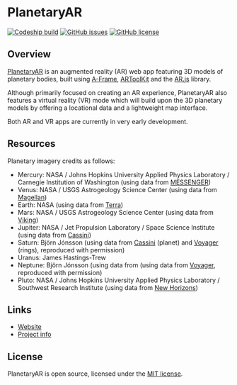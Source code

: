 # PlanetaryAR

[![Codeship build](https://img.shields.io/codeship/93d279e0-eeea-0134-6d5c-62b847b8d86d/master.svg)](https://app.codeship.com/projects/208744)
[![GitHub issues](https://img.shields.io/github/issues/codemacabre/planetaryar.svg)](https://github.com/codemacabre/planetaryar/issues)
[![GitHub license](https://img.shields.io/badge/license-MIT-blue.svg)](https://github.com/CodeMacabre/planetaryar/blob/master/LICENSE.md)

## Overview
[PlanetaryAR](http://codemacabre.com/prj/planetaryar/) is an augmented reality (AR) web app featuring 3D models of planetary bodies, built using [A-Frame](https://a-frame.io/), [ARToolKit](https://artoolkit.org/) and the [AR.js](https://github.com/jeromeetienne/AR.js) library.

Although primarily focused on creating an AR experience, PlanetaryAR also features a virtual reality (VR) mode which will build upon the 3D planetary models by offering a locational data and a lightweight map interface.

Both AR and VR apps are currently in very early development.

## Resources
Planetary imagery credits as follows:
+ Mercury: NASA / Johns Hopkins University Applied Physics Laboratory / Carnegie Institution of Washington (using data from [MESSENGER](https://www.nasa.gov/mission_pages/messenger/main/index.html))
+ Venus: NASA / USGS Astrogeology Science Center (using data from [Magellan](http://solarsystem.nasa.gov/missions/magellan))
+ Earth: NASA (using data from [Terra](https://terra.nasa.gov/))
+ Mars: NASA / USGS Astrogeology Science Center (using data from [Viking](https://www.nasa.gov/mission_pages/viking))
+ Jupiter: NASA / Jet Propulsion Laboratory / Space Science Institute (using data from [Cassini](https://www.nasa.gov/mission_pages/cassini/main/index.html))
+ Saturn: Björn Jónsson (using data from [Cassini](https://www.nasa.gov/mission_pages/cassini/main/index.html) (planet) and [Voyager](https://www.nasa.gov/mission_pages/voyager/index.html) (rings), reproduced with permission)
+ Uranus: James Hastings-Trew
+ Neptune: Björn Jónsson (using data from (using data from [Voyager](https://www.nasa.gov/mission_pages/voyager/index.html), reproduced with permission)
+ Pluto: NASA / Johns Hopkins University Applied Physics Laboratory / Southwest Research Institute (using data from [New Horizons](https://www.nasa.gov/mission_pages/newhorizons/main/index.html))

## Links
+ [Website](http://planetaryar.codemacabre.com/)
+ [Project info](https://codemacabre.com/prj/planetaryar)

## License
PlanetaryAR is open source, licensed under the [MIT license](https://github.com/CodeMacabre/planetaryar/blob/master/LICENSE.md).
